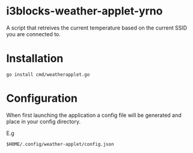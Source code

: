 # i3blocks-weather-applet-yrno
A script that retreives the current temperature based on the current SSID you are connected to.

# Installation

```
go install cmd/weatherapplet.go
```

# Configuration

When first launching the application a config file will be generated and place in your config
directory.

E.g

```
$HOME/.config/weather-applet/config.json
```

